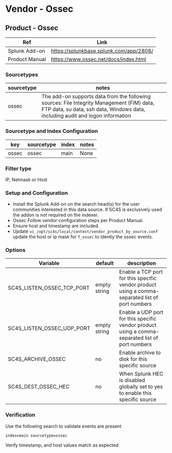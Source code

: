 # Vendor - Ossec

## Product - Ossec

| Ref            | Link                                                                                                    |
|----------------|---------------------------------------------------------------------------------------------------------|
| Splunk Add-on  | https://splunkbase.splunk.com/app/2808/                                                                |
| Product Manual | https://www.ossec.net/docs/index.html |

### Sourcetypes

| sourcetype     | notes                                                                                                   |
|----------------|---------------------------------------------------------------------------------------------------------|
| ossec     |  The add-on supports data from the following sources: File Integrity Management (FIM) data, FTP data, su data, ssh data, Windows data, including audit and logon information  |

### Sourcetype and Index Configuration

| key            | sourcetype     | index          | notes          |
|----------------|----------------|----------------|----------------|
| ossec    | ossec    | main          | None     |

### Filter type

IP, Netmask or Host

### Setup and Configuration

* Install the Splunk Add-on on the search head(s) for the user communities interested in this data source. If SC4S is exclusively used the addon is not required on the indexer.
* Ossec Follow vendor configuration steps per Product Manual.
* Ensure host and timestamp are included.
* Update ``vi /opt/sc4s/local/context/vendor_product_by_source.conf `` update the host or ip mask for ``f_ossec`` to identiy the ossec events.

### Options

| Variable       | default        | description    |
|----------------|----------------|----------------|
| SC4S_LISTEN_OSSEC_TCP_PORT      | empty string      | Enable a TCP port for this specific vendor product using a comma-separated list of port numbers |
| SC4S_LISTEN_OSSEC_UDP_PORT      | empty string      | Enable a UDP port for this specific vendor product using a comma-separated list of port numbers |
| SC4S_ARCHIVE_OSSEC | no | Enable archive to disk for this specific source |
| SC4S_DEST_OSSEC_HEC | no | When Splunk HEC is disabled globally set to yes to enable this specific source | 

### Verification

Use the following search to validate events are present

```
index=main sourcetype=ossec
```

Verify timestamp, and host values match as expected